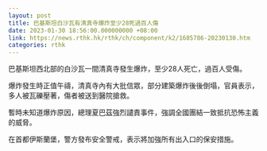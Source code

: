 ```yaml
---
layout: post
title: 巴基斯坦白沙瓦有清真寺爆炸至少28死過百人傷
date: 2023-01-30 18:56:00.000000000 +08:00
link: https://news.rthk.hk/rthk/ch/component/k2/1685786-20230130.htm
categories: rthk
---
```


巴基斯坦西北部的白沙瓦一間清真寺發生爆炸，至少28人死亡，過百人受傷。

爆炸發生時正值午禱，清真寺內有大批信眾，部分建築爆炸後後倒塌，官員表示，多人被瓦礫壓著，傷者被送到醫院搶救。

暫時未知道爆炸原因，總理夏巴茲強烈譴責事件，強調全國團結一致抵抗恐怖主義的威脅。

在首都伊斯蘭堡，警方發布安全警戒，表示將加強所有出入口的保安措施。
